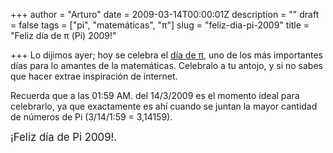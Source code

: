 +++
author = "Arturo"
date = 2009-03-14T00:00:01Z
description = ""
draft = false
tags = ["pi", "matemáticas", "π"]
slug = "feliz-dia-pi-2009"
title = "Feliz día de π (Pi) 2009!"

+++
Lo dijimos ayer; hoy se celebra el [día de π](/dia-pi/), uno de los más importantes días para lo amantes de la matemáticas. Celebralo a tu antojo, y si no sabes que hacer extrae inspiración de internet.

Recuerda que a las 01:59 AM. del 14/3/2009 es el momento ideal para celebrarlo, ya que exactamente es ahí cuando se juntan la mayor cantidad de números de Pi (3/14/1:59 = 3,14159).

<big>¡Feliz día de Pi 2009!.</big>
